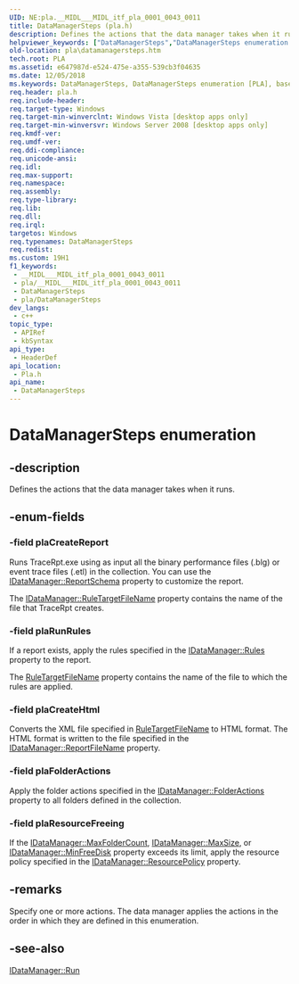 ```yaml
---
UID: NE:pla.__MIDL___MIDL_itf_pla_0001_0043_0011
title: DataManagerSteps (pla.h)
description: Defines the actions that the data manager takes when it runs.
helpviewer_keywords: ["DataManagerSteps","DataManagerSteps enumeration [PLA]","base.datamanagersteps","pla.datamanagersteps","pla/DataManagerSteps","pla/plaCreateHtml","pla/plaCreateReport","pla/plaFolderActions","pla/plaResourceFreeing","pla/plaRunRules","plaCreateHtml","plaCreateReport","plaFolderActions","plaResourceFreeing","plaRunRules"]
old-location: pla\datamanagersteps.htm
tech.root: PLA
ms.assetid: e647987d-e524-475e-a355-539cb3f04635
ms.date: 12/05/2018
ms.keywords: DataManagerSteps, DataManagerSteps enumeration [PLA], base.datamanagersteps, pla.datamanagersteps, pla/DataManagerSteps, pla/plaCreateHtml, pla/plaCreateReport, pla/plaFolderActions, pla/plaResourceFreeing, pla/plaRunRules, plaCreateHtml, plaCreateReport, plaFolderActions, plaResourceFreeing, plaRunRules
req.header: pla.h
req.include-header: 
req.target-type: Windows
req.target-min-winverclnt: Windows Vista [desktop apps only]
req.target-min-winversvr: Windows Server 2008 [desktop apps only]
req.kmdf-ver: 
req.umdf-ver: 
req.ddi-compliance: 
req.unicode-ansi: 
req.idl: 
req.max-support: 
req.namespace: 
req.assembly: 
req.type-library: 
req.lib: 
req.dll: 
req.irql: 
targetos: Windows
req.typenames: DataManagerSteps
req.redist: 
ms.custom: 19H1
f1_keywords:
 - __MIDL___MIDL_itf_pla_0001_0043_0011
 - pla/__MIDL___MIDL_itf_pla_0001_0043_0011
 - DataManagerSteps
 - pla/DataManagerSteps
dev_langs:
 - c++
topic_type:
 - APIRef
 - kbSyntax
api_type:
 - HeaderDef
api_location:
 - Pla.h
api_name:
 - DataManagerSteps
---
```


# DataManagerSteps enumeration


## -description

Defines the actions that the data manager takes when it runs.

## -enum-fields

### -field plaCreateReport

Runs TraceRpt.exe using as input all the binary performance files (.blg) or event trace files (.etl) in the collection. You can use the <a href="/previous-versions/windows/desktop/api/pla/nf-pla-idatamanager-get_reportschema">IDataManager::ReportSchema</a> property to customize the report.

The <a href="/previous-versions/windows/desktop/api/pla/nf-pla-idatamanager-get_ruletargetfilename">IDataManager::RuleTargetFileName</a> property contains the name of the file that TraceRpt creates.

### -field plaRunRules

If a report exists, apply the rules specified in the <a href="/previous-versions/windows/desktop/api/pla/nf-pla-idatamanager-get_rules">IDataManager::Rules</a> property to the report.

The <a href="/previous-versions/windows/desktop/api/pla/nf-pla-idatamanager-get_ruletargetfilename">RuleTargetFileName</a> property contains the name of the file to which the rules are applied.

### -field plaCreateHtml

Converts the XML file specified in <a href="/previous-versions/windows/desktop/api/pla/nf-pla-idatamanager-get_ruletargetfilename">RuleTargetFileName</a> to HTML format. The HTML format is written to the file specified in the <a href="/previous-versions/windows/desktop/api/pla/nf-pla-idatamanager-get_reportfilename">IDataManager::ReportFileName</a> property.

### -field plaFolderActions

Apply the folder actions specified in the <a href="/previous-versions/windows/desktop/api/pla/nf-pla-idatamanager-get_folderactions">IDataManager::FolderActions</a> property to all folders defined in the collection.

### -field plaResourceFreeing

If the <a href="/previous-versions/windows/desktop/api/pla/nf-pla-idatamanager-get_maxfoldercount">IDataManager::MaxFolderCount</a>, <a href="/previous-versions/windows/desktop/api/pla/nf-pla-idatamanager-get_maxsize">IDataManager::MaxSize</a>, or <a href="/previous-versions/windows/desktop/api/pla/nf-pla-idatamanager-get_minfreedisk">IDataManager::MinFreeDisk</a> property exceeds its limit, apply the resource policy specified in the <a href="/previous-versions/windows/desktop/api/pla/nf-pla-idatamanager-get_resourcepolicy">IDataManager::ResourcePolicy</a> property.

## -remarks

Specify one or more actions. The data manager applies the actions in the order in which they are defined in this enumeration.

## -see-also

<a href="/previous-versions/windows/desktop/api/pla/nf-pla-idatamanager-run">IDataManager::Run</a>